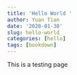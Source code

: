 ```yaml
---
title: 'Hello World '
author: Yuan Tian
date: '2020-01-30'
slug: hello-world
categories: [hello]
tags: [bookdown]
---
```

This is a testing page